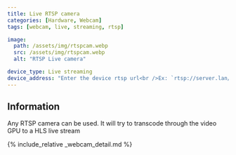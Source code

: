 ```yaml
---
title: Live RTSP camera
categories: [Hardware, Webcam]
tags: [webcam, live, streaming, rtsp]

image:
  path: /assets/img/rtspcam.webp
  src: /assets/img/rtspcam.webp
  alt: "RTSP Live camera"

device_type: Live streaming
device_address: "Enter the device rtsp url<br />Ex: `rtsp://server.lan/stream`"
---
```


## Information

Any RTSP camera can be used. It will try to transcode through the video GPU to a HLS live stream

{% include_relative _webcam_detail.md %}
